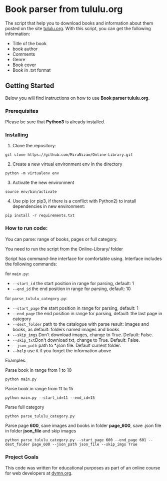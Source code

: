 # Book parser from tululu.org

The script that help you to download books and information about them posted on the site [tululu.org](tululu.org).
With this script, you can get the following information:

* Title of the book
* book author
* Comments
* Genre
* Book cover
* Book in .txt format

## Getting Started

Below you will find instructions on how to use **Book parser tululu.org**.  

### Prerequisites

Please be sure that **Python3** is already installed. 

### Installing
1. Clone the repository:
```
git clone https://github.com/MiraNizam/Online-Library.git
```
2. Create a new virtual environment env in the directory
```
python -m virtualenv env
```
3. Activate the new environment
```
source env/bin/activate
``` 
4. Use pip (or pip3, if there is a conflict with Python2) to install dependencies in new environment:
```
pip install -r requirements.txt
```

### How to run code:
You can parse: range of books, pages or full category.

You need to run the script from the Online-Library/ folder

Script has command-line interface for comfortable using. 
Interface includes the following commands: 

for ```main.py```: 

* ```--start_id``` the start position in range for parsing, default: 1
* ```--end_id``` the end position in range for parsing, default: 10

for ```parse_tululu_category.py```:

* ```--start_page```  the start position in range for parsing, default: 1 
* ```--end_page``` the end position in range for parsing, default: the last page in category
* ```--dest_folder``` path to the catalogue with parse result: images and books,  as default: folders named images and books
* ```--skip_imgs``` Don't download images, change to True. Default: False. 
* ```--skip_txt```Don't download txt, change to True. Default: False. 
* ```--json_path``` path to *.json file. Default current folder. 
* ```--help``` use it if you forget the information above

Examples: 

Parse book in range from 1 to 10
```
python main.py
```
Parse book in range from 11 to 15
```
python main.py --start_id=11 --end_id=15
```
Parse full category
```
python parse_tululu_category.py
```
Parse page **600**, save images and books in folder **page_600**, save .json file in folder **json_file** and skip images
```
python parse_tululu_category.py --start_page 600 --end_page 601 --dest_folder page_600 --json_path json_file --skip_imgs True
```


### Project Goals
This code was written for educational purposes as part of an online course for web developers at [dvmn.org](https://dvmn.org/).




